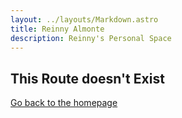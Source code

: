 ```yaml
---
layout: ../layouts/Markdown.astro
title: Reinny Almonte
description: Reinny's Personal Space
---
```


## This Route doesn't Exist

[Go back to the homepage](/)

